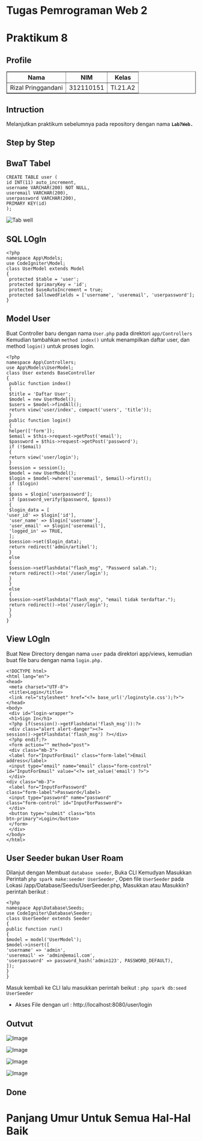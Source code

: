 # Tugas Pemrograman Web 2
# Praktikum 8
## Profile
<body>
    <table border="1">
        <tr>
            <th> Nama</th>
            <th>NIM</th>
            <th>Kelas</th>
        </tr>
        <tr>
            <td>Rizal Pringgandani</td>
            <td>312110151</td>
            <td>TI.21.A2</td>
        </tr>
    </table>
</body>

## Intruction
Melanjutkan praktikum sebelumnya pada repository dengan nama **`Lab7Web.`**

## Step by Step
## BwaT Tabel
 ```
CREATE TABLE user (
 id INT(11) auto_increment,
 username VARCHAR(200) NOT NULL,
 useremail VARCHAR(200),
 userpassword VARCHAR(200),
 PRIMARY KEY(id)
);
```
![Tab well](img/ss1.png)

## SQL LOgIn
```
<?php
namespace App\Models;
use CodeIgniter\Model;
class UserModel extends Model
{
 protected $table = 'user';
 protected $primaryKey = 'id';
 protected $useAutoIncrement = true;
 protected $allowedFields = ['username', 'useremail', 'userpassword'];
}
```


## Model User
Buat Controller baru dengan nama `User.php` pada direktori `app/Controllers`
Kemudian tambahkan `method index()` untuk menampilkan daftar user, dan method 
`login()` untuk proses login.

```
<?php
namespace App\Controllers;
use App\Models\UserModel;
class User extends BaseController
{
 public function index() 
 {
 $title = 'Daftar User';
 $model = new UserModel();
 $users = $model->findAll();
 return view('user/index', compact('users', 'title'));
 }
 public function login()
 {
 helper(['form']);
 $email = $this->request->getPost('email');
 $password = $this->request->getPost('password');
 if (!$email)
 {
 return view('user/login');
 }
 $session = session();
 $model = new UserModel();
 $login = $model->where('useremail', $email)->first();
 if ($login)
 {
 $pass = $login['userpassword'];
 if (password_verify($password, $pass))
 {
 $login_data = [
'user_id' => $login['id'],
 'user_name' => $login['username'],
 'user_email' => $login['useremail'],
 'logged_in' => TRUE,
 ];
 $session->set($login_data);
 return redirect('admin/artikel');
 }
 else
 {
 $session->setFlashdata("flash_msg", "Password salah.");
 return redirect()->to('/user/login');
 }
 }
 else
 {
 $session->setFlashdata("flash_msg", "email tidak terdaftar.");
 return redirect()->to('/user/login');
 }
 }
}
```
## View LOgIn 
Buat New Directory dengan nama `user` pada direktori app/views, kemudian buat file 
baru dengan nama `login.php.`
```
<!DOCTYPE html>
<html lang="en">
<head>
 <meta charset="UTF-8">
 <title>Login</title>
 <link rel="stylesheet" href="<?= base_url('/loginstyle.css');?>">
</head>
<body>
 <div id="login-wrapper">
 <h1>Sign In</h1>
 <?php if(session()->getFlashdata('flash_msg')):?>
 <div class="alert alert-danger"><?=
session()->getFlashdata('flash_msg') ?></div>
 <?php endif;?>
 <form action="" method="post">
 <div class="mb-3">
 <label for="InputForEmail" class="form-label">Email 
address</label>
 <input type="email" name="email" class="form-control"
id="InputForEmail" value="<?= set_value('email') ?>">
 </div>
<div class="mb-3">
 <label for="InputForPassword"
class="form-label">Password</label>
 <input type="password" name="password"
class="form-control" id="InputForPassword">
 </div>
 <button type="submit" class="btn 
btn-primary">Login</button>
 </form>
 </div>
</body>
</html>
```
## User Seeder bukan User Roam
Dilanjut dengan Membuat `database seeder`, Buka CLI Kemudyan Masukkan Perintah
 `php spark make:seeder UserSeeder` , Open file `UserSeeder` pada Lokasi /app/Database/Seeds/UserSeeder.php,
 Masukkan atau Masukkin? perintah berikut :

 ```
<?php
namespace App\Database\Seeds;
use CodeIgniter\Database\Seeder;
class UserSeeder extends Seeder
{
public function run()
{
$model = model('UserModel');
$model->insert([
'username' => 'admin',
'useremail' => 'admin@email.com',
'userpassword' => password_hash('admin123', PASSWORD_DEFAULT),
]);
}
}
```
Masuk kembali ke CLI lalu masukkan perintah beikut : `php spark db:seed UserSeeder`

- Akses File  dengan url :  http://localhost:8080/user/login

## Outvut

![Image](img/ss2.png)

![Image](img/ss3.png)

![Image](img/ss4.png)

![Image](img/ss5.png)

## Done
# Panjang Umur Untuk Semua Hal-Hal Baik